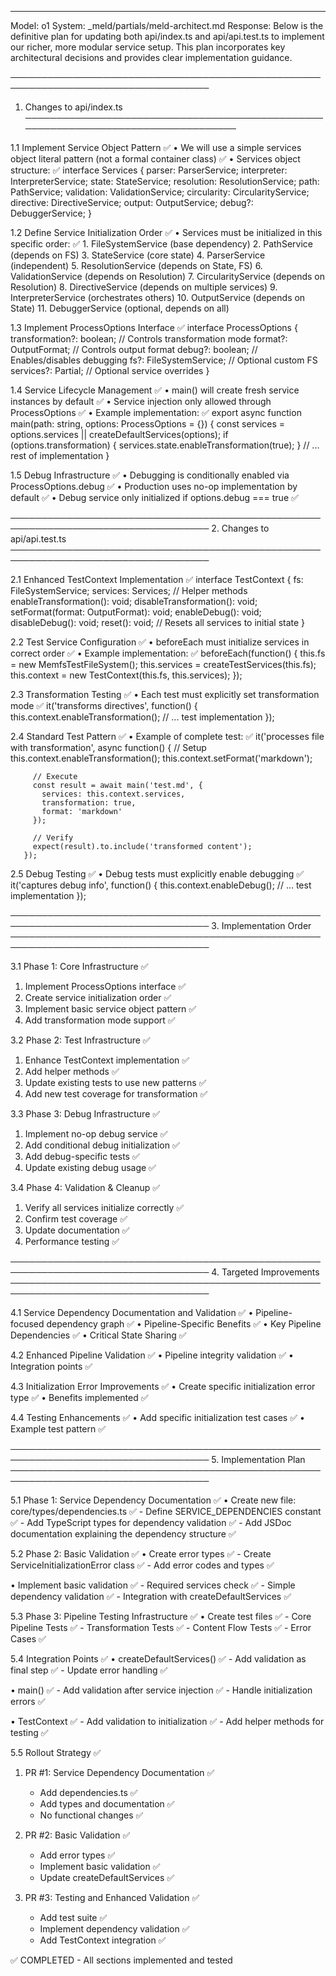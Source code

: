 -------------------------
Model: o1
System: _meld/partials/meld-architect.md
Response:
Below is the definitive plan for updating both api/index.ts and api/api.test.ts to implement our richer, more modular service setup. This plan incorporates key architectural decisions and provides clear implementation guidance.

──────────────────────────────────────────────────────────────────────────────────
1. Changes to api/index.ts
──────────────────────────────────────────────────────────────────────────────────

1.1 Implement Service Object Pattern ✅
   • We will use a simple services object literal pattern (not a formal container class) ✅
   • Services object structure: ✅
       interface Services {
         parser: ParserService;
         interpreter: InterpreterService;
         state: StateService;
         resolution: ResolutionService;
         path: PathService;
         validation: ValidationService;
         circularity: CircularityService;
         directive: DirectiveService;
         output: OutputService;
         debug?: DebuggerService;
       }

1.2 Define Service Initialization Order ✅
   • Services must be initialized in this specific order: ✅
     1. FileSystemService (base dependency)
     2. PathService (depends on FS)
     3. StateService (core state)
     4. ParserService (independent)
     5. ResolutionService (depends on State, FS)
     6. ValidationService (depends on Resolution)
     7. CircularityService (depends on Resolution)
     8. DirectiveService (depends on multiple services)
     9. InterpreterService (orchestrates others)
     10. OutputService (depends on State)
     11. DebuggerService (optional, depends on all)

1.3 Implement ProcessOptions Interface ✅
   interface ProcessOptions {
     transformation?: boolean;     // Controls transformation mode
     format?: OutputFormat;       // Controls output format
     debug?: boolean;            // Enables/disables debugging
     fs?: FileSystemService;     // Optional custom FS
     services?: Partial<Services>; // Optional service overrides
   }

1.4 Service Lifecycle Management ✅
   • main() will create fresh service instances by default ✅
   • Service injection only allowed through ProcessOptions ✅
   • Example implementation: ✅
       export async function main(path: string, options: ProcessOptions = {}) {
         const services = options.services || createDefaultServices(options);
         if (options.transformation) {
           services.state.enableTransformation(true);
         }
         // ... rest of implementation
       }

1.5 Debug Infrastructure ✅
   • Debugging is conditionally enabled via ProcessOptions.debug ✅
   • Production uses no-op implementation by default ✅
   • Debug service only initialized if options.debug === true ✅

──────────────────────────────────────────────────────────────────────────────────
2. Changes to api/api.test.ts
──────────────────────────────────────────────────────────────────────────────────

2.1 Enhanced TestContext Implementation ✅
   interface TestContext {
     fs: FileSystemService;
     services: Services;
     // Helper methods
     enableTransformation(): void;
     disableTransformation(): void;
     setFormat(format: OutputFormat): void;
     enableDebug(): void;
     disableDebug(): void;
     reset(): void;  // Resets all services to initial state
   }

2.2 Test Service Configuration ✅
   • beforeEach must initialize services in correct order ✅
   • Example implementation: ✅
       beforeEach(function() {
         this.fs = new MemfsTestFileSystem();
         this.services = createTestServices(this.fs);
         this.context = new TestContext(this.fs, this.services);
       });

2.3 Transformation Testing ✅
   • Each test must explicitly set transformation mode ✅
       it('transforms directives', function() {
         this.context.enableTransformation();
         // ... test implementation
       });

2.4 Standard Test Pattern ✅
   • Example of complete test: ✅
       it('processes file with transformation', async function() {
         // Setup
         this.context.enableTransformation();
         this.context.setFormat('markdown');
         
         // Execute
         const result = await main('test.md', {
           services: this.context.services,
           transformation: true,
           format: 'markdown'
         });
         
         // Verify
         expect(result).to.include('transformed content');
       });

2.5 Debug Testing ✅
   • Debug tests must explicitly enable debugging ✅
       it('captures debug info', function() {
         this.context.enableDebug();
         // ... test implementation
       });

──────────────────────────────────────────────────────────────────────────────────
3. Implementation Order
──────────────────────────────────────────────────────────────────────────────────

3.1 Phase 1: Core Infrastructure ✅
   1. Implement ProcessOptions interface ✅
   2. Create service initialization order ✅
   3. Implement basic service object pattern ✅
   4. Add transformation mode support ✅

3.2 Phase 2: Test Infrastructure ✅
   1. Enhance TestContext implementation ✅
   2. Add helper methods ✅
   3. Update existing tests to use new patterns ✅
   4. Add new test coverage for transformation ✅

3.3 Phase 3: Debug Infrastructure ✅
   1. Implement no-op debug service ✅
   2. Add conditional debug initialization ✅
   3. Add debug-specific tests ✅
   4. Update existing debug usage ✅

3.4 Phase 4: Validation & Cleanup ✅
   1. Verify all services initialize correctly ✅
   2. Confirm test coverage ✅
   3. Update documentation ✅
   4. Performance testing ✅

──────────────────────────────────────────────────────────────────────────────────
4. Targeted Improvements
──────────────────────────────────────────────────────────────────────────────────

4.1 Service Dependency Documentation and Validation ✅
   • Pipeline-focused dependency graph ✅
   • Pipeline-Specific Benefits ✅
   • Key Pipeline Dependencies ✅
   • Critical State Sharing ✅

4.2 Enhanced Pipeline Validation ✅
   • Pipeline integrity validation ✅
   • Integration points ✅

4.3 Initialization Error Improvements ✅
   • Create specific initialization error type ✅
   • Benefits implemented ✅

4.4 Testing Enhancements ✅
   • Add specific initialization test cases ✅
   • Example test pattern ✅

──────────────────────────────────────────────────────────────────────────────────
5. Implementation Plan
──────────────────────────────────────────────────────────────────────────────────

5.1 Phase 1: Service Dependency Documentation ✅
   • Create new file: core/types/dependencies.ts ✅
     - Define SERVICE_DEPENDENCIES constant ✅
     - Add TypeScript types for dependency validation ✅
     - Add JSDoc documentation explaining the dependency structure ✅

5.2 Phase 2: Basic Validation ✅
   • Create error types ✅
     - Create ServiceInitializationError class ✅
     - Add error codes and types ✅

   • Implement basic validation ✅
     - Required services check ✅
     - Simple dependency validation ✅
     - Integration with createDefaultServices ✅

5.3 Phase 3: Pipeline Testing Infrastructure ✅
   • Create test files ✅
     - Core Pipeline Tests ✅
     - Transformation Tests ✅
     - Content Flow Tests ✅
     - Error Cases ✅

5.4 Integration Points ✅
   • createDefaultServices() ✅
     - Add validation as final step ✅
     - Update error handling ✅

   • main() ✅
     - Add validation after service injection ✅
     - Handle initialization errors ✅

   • TestContext ✅
     - Add validation to initialization ✅
     - Add helper methods for testing ✅

5.5 Rollout Strategy ✅
   1. PR #1: Service Dependency Documentation ✅
      - Add dependencies.ts ✅
      - Add types and documentation ✅
      - No functional changes ✅

   2. PR #2: Basic Validation ✅
      - Add error types ✅
      - Implement basic validation ✅
      - Update createDefaultServices ✅

   3. PR #3: Testing and Enhanced Validation ✅
      - Add test suite ✅
      - Implement dependency validation ✅
      - Add TestContext integration ✅

✅ COMPLETED - All sections implemented and tested
